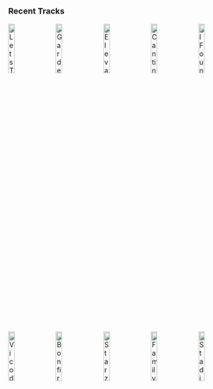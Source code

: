 ### Recent Tracks
[<img src='https://lastfm.freetls.fastly.net/i/u/300x300/1101809e95495e1b3b9a80501f992f0b.png' width='16%' height='16%' alt='Lets Talk'>](https://www.last.fm/music/rogue/_/let%2527s%2btalk)&nbsp;&nbsp;&nbsp;&nbsp;[<img src='https://lastfm.freetls.fastly.net/i/u/300x300/56f1d11f8a804b5fcb2b9e5dcfc56b7d.png' width='16%' height='16%' alt='Garden Grays'>](https://www.last.fm/music/wildcat%2521%2bwildcat%2521/_/garden%2bgrays)&nbsp;&nbsp;&nbsp;&nbsp;[<img src='https://lastfm.freetls.fastly.net/i/u/300x300/5201b6e3b3ad4ba8ab18c77d22800fab.png' width='16%' height='16%' alt='Elevate'>](https://www.last.fm/music/st.%2blucia/_/elevate)&nbsp;&nbsp;&nbsp;&nbsp;[<img src='https://lastfm.freetls.fastly.net/i/u/300x300/70f47c7ae77dda089fd48072c0a8d886.png' width='16%' height='16%' alt='Cantina Boys'>](https://www.last.fm/music/baauer/_/cantina%2bboys)&nbsp;&nbsp;&nbsp;&nbsp;[<img src='https://lastfm.freetls.fastly.net/i/u/300x300/4cfdd97b15d08f48e66ddf74e998ab31.png' width='16%' height='16%' alt='I Found You'>](https://www.last.fm/music/andy%2bgrammer/_/i%2bfound%2byou)&nbsp;&nbsp;&nbsp;&nbsp;<br>[<img src='https://lastfm.freetls.fastly.net/i/u/300x300/dddf471d581f7da796913f8c6cfc73e0.png' width='16%' height='16%' alt='Vicodin'>](https://www.last.fm/music/cvbz/_/vicodin)&nbsp;&nbsp;&nbsp;&nbsp;[<img src='https://lastfm.freetls.fastly.net/i/u/300x300/85902d84b57e5f27a187034625f581b7.png' width='16%' height='16%' alt='Bonfire'>](https://www.last.fm/music/the%2bhunna/_/bonfire)&nbsp;&nbsp;&nbsp;&nbsp;[<img src='https://lastfm.freetls.fastly.net/i/u/300x300/455356ad0d95ae53dce5af526bdc8004.png' width='16%' height='16%' alt='Starz in their Eyes'>](https://www.last.fm/music/just%2bjack/_/starz%2bin%2btheir%2beyes)&nbsp;&nbsp;&nbsp;&nbsp;[<img src='https://lastfm.freetls.fastly.net/i/u/300x300/857ebccf2488c424f173995f66266374.png' width='16%' height='16%' alt='Family'>](https://www.last.fm/music/drew%2bholcomb%2b%2526%2bthe%2bneighbors/_/family)&nbsp;&nbsp;&nbsp;&nbsp;[<img src='https://lastfm.freetls.fastly.net/i/u/300x300/869d3fe6d0244532d56283b3bd8a939d.png' width='16%' height='16%' alt='Stadium'>](https://www.last.fm/music/hallway%2bswimmers/_/stadium)&nbsp;&nbsp;&nbsp;&nbsp;<br>
